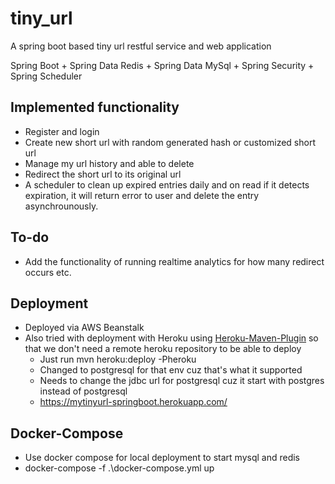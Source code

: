 # tiny_url

A spring boot based tiny url restful service and web application

Spring Boot + Spring Data Redis + Spring Data MySql + Spring Security + Spring Scheduler

## Implemented functionality
- Register and login
- Create new short url with random generated hash or customized short url
- Manage my url history and able to delete
- Redirect the short url to its original url
- A scheduler to clean up expired entries daily and on read if it detects expiration, it will return error to user and delete the entry asynchrounously.

## To-do
- Add the functionality of running realtime analytics for how many redirect occurs etc.
## Deployment
- Deployed via AWS Beanstalk
- Also tried with deployment with Heroku using [Heroku-Maven-Plugin](https://github.com/heroku/heroku-maven-plugin) so that we don't need a remote heroku repository to be able to deploy
   - Just run mvn heroku:deploy -Pheroku
   - Changed to postgresql for that env cuz that's what it supported
   - Needs to change the jdbc url for postgresql cuz it start with postgres instead of postgresql
   - https://mytinyurl-springboot.herokuapp.com/ 

## Docker-Compose
- Use docker compose for local deployment to start mysql and redis
- docker-compose -f .\docker-compose.yml up


